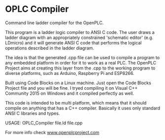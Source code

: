 # OPLC Compiler
Command line ladder compiler for the OpenPLC. 

This program is a ladder logic compiler to ANSI C code. The user draws 
a ladder diagram with an appropriately constrained 'schematic editor' 
(e.g. LDmicro) and it will generate ANSI C code that performs the logical
operations described in the ladder diagram. 

The idea is that the generated .cpp file can be used to compile a program
to any embedded platform in order for it to work as a real PLC. The 
OpenPLC Project aims at creating this layer from the .cpp to the working
program to diverse platforms, such as Arduino, Raspberry Pi and ESP8266.

Built using Code Blocks on a Linux machine. Just open the Code Blocks 
Project file and you will be fine. I tryed compiling it on Visual C++ 
Community 2015 on Windows and it compiled perfectly as well.

This code is intended to be multi platform, which means that it should
compile on anything that has a C++ compiler. Basically it uses only
standard ANSI C libraries and types.

USAGE: OPLC_Compiler file.ld file.cpp

For more info check www.openplcproject.com
